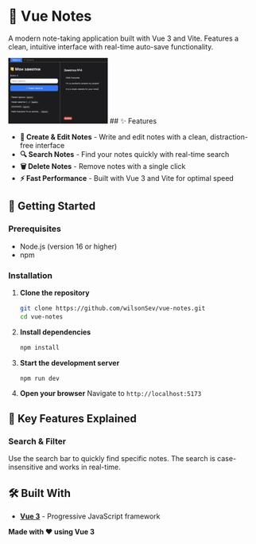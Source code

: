 # 📒 Vue Notes

A modern note-taking application built with Vue 3 and Vite. Features a clean, intuitive interface with real-time auto-save functionality.

<img src="assets/Screenshot" alt="Логотип" width="200" />
## ✨ Features

- **📝 Create & Edit Notes** - Write and edit notes with a clean, distraction-free interface
- **🔍 Search Notes** - Find your notes quickly with real-time search
- **🗑️ Delete Notes** - Remove notes with a single click
- **⚡ Fast Performance** - Built with Vue 3 and Vite for optimal speed

## 🚀 Getting Started

### Prerequisites

- Node.js (version 16 or higher)
- npm

### Installation

1. **Clone the repository**
   ```bash
   git clone https://github.com/wilsonSev/vue-notes.git
   cd vue-notes
   ```

2. **Install dependencies**
   ```bash
   npm install
   ```

3. **Start the development server**
   ```bash
   npm run dev
   ```

4. **Open your browser**
   Navigate to `http://localhost:5173`


## 🎯 Key Features Explained

### Search & Filter
Use the search bar to quickly find specific notes. The search is case-insensitive and works in real-time.

## 🛠️ Built With

- **[Vue 3](https://vuejs.org/)** - Progressive JavaScript framework


**Made with ❤️ using Vue 3**
